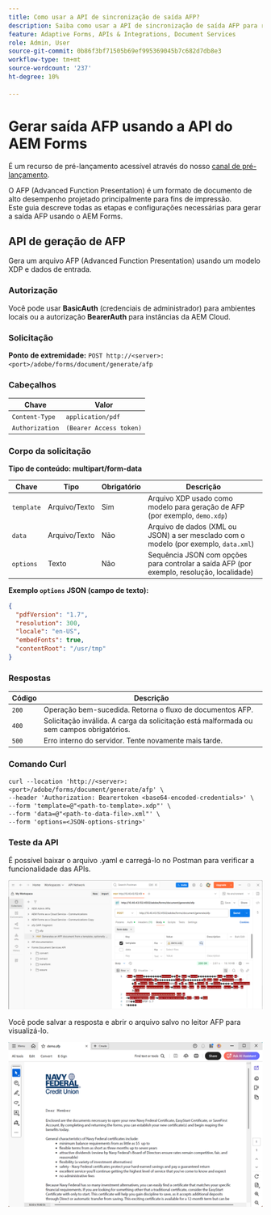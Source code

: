 ```yaml
---
title: Como usar a API de sincronização de saída AFP?
description: Saiba como usar a API de sincronização de saída AFP para recuperar e sincronizar representações de saída.
feature: Adaptive Forms, APIs & Integrations, Document Services
role: Admin, User
source-git-commit: 0b86f3bf71505b69ef995369045b7c682d7db8e3
workflow-type: tm+mt
source-wordcount: '237'
ht-degree: 10%

---
```


# Gerar saída AFP usando a API do AEM Forms

<span class="preview"> É um recurso de pré-lançamento acessível através do nosso [canal de pré-lançamento](https://experienceleague.adobe.com/pt-br/docs/experience-manager-cloud-service/content/release-notes/prerelease#new-features). </span>

O AFP (Advanced Function Presentation) é um formato de documento de alto desempenho projetado principalmente para fins de impressão.\
Este guia descreve todas as etapas e configurações necessárias para gerar a saída AFP usando o AEM Forms.

<!--
## Prerequisites

To support AFP output generation, the following OSGi bundles must be present and in an **active** state:

* **AFP Core Bundle** – Available in the AFP repository
* **Forms Output Core** – Found in the Forms Output comments package
* **Bedrock Connector** – Provided by the Forms Output API
* **Cloud Ready Implementation** – Available through the Forms installer

>[!NOTE]
>
> * If any bundle is inactive, resolve dependency issues or reinstall manually.
> * To enable AFP generation, the `FT_FORMS-17887` toggle configurations must be set in AEM configuration manager.-->

## API de geração de AFP

Gera um arquivo AFP (Advanced Function Presentation) usando um modelo XDP e dados de entrada.

### Autorização

Você pode usar **BasicAuth** (credenciais de administrador) para ambientes locais ou a autorização **BearerAuth** para instâncias da AEM Cloud.

### Solicitação

**Ponto de extremidade:**
`POST http://<server>:<port>/adobe/forms/document/generate/afp`

### Cabeçalhos

| Chave | Valor |
| --------------- | ------------------------------------------------------ |
| `Content-Type` | `application/pdf` |
| `Authorization` | `(Bearer Access token)` |

### Corpo da solicitação

**Tipo de conteúdo: multipart/form-data**

| Chave | Tipo | Obrigatório | Descrição |
| ---------- | ---- | -------- | ------------------------------------------------------------------------- |
| `template` | Arquivo/Texto | Sim | Arquivo XDP usado como modelo para geração de AFP (por exemplo, `demo.xdp`) |
| `data` | Arquivo/Texto | Não | Arquivo de dados (XML ou JSON) a ser mesclado com o modelo (por exemplo, `data.xml`) |
| `options` | Texto | Não | Sequência JSON com opções para controlar a saída AFP (por exemplo, resolução, localidade) |

**Exemplo `options` JSON (campo de texto):**

```json
{
  "pdfVersion": "1.7",
  "resolution": 300,
  "locale": "en-US",
  "embedFonts": true,
  "contentRoot": "/usr/tmp"
}
```

### Respostas

| Código | Descrição |
| ----- | ------------------------------------------------------------------------- |
| `200` | Operação bem-sucedida. Retorna o fluxo de documentos AFP. |
| `400` | Solicitação inválida. A carga da solicitação está malformada ou sem campos obrigatórios. |
| `500` | Erro interno do servidor. Tente novamente mais tarde. |

### Comando Curl

```
curl --location 'http://<server>:<port>/adobe/forms/document/generate/afp' \
--header 'Authorization: Bearertoken <base64-encoded-credentials>' \
--form 'template=@"<path-to-template>.xdp"' \
--form 'data=@"<path-to-data-file>.xml"' \
--form 'options=<JSON-options-string>'
```

### Teste da API

É possível baixar o arquivo .yaml e carregá-lo no Postman para verificar a funcionalidade das APIs.

![Imagem Postman AFP](/help/forms/assets/afp-postman.png)

Você pode salvar a resposta e abrir o arquivo salvo no leitor AFP para visualizá-lo.

![Leitor de PDF](/help/forms/assets/afp-pdf.png)
